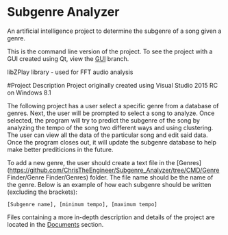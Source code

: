 # Subgenre Analyzer
An artificial intelligence project to determine the subgenre of a song given a genre.

This is the command line version of the project. To see the project with a GUI created using Qt, view the [GUI](https://github.com/ChrisTheEngineer/Subgenre_Analyzer/tree/GUI) branch.

libZPlay library - used for FFT audio analysis

#Project Description
Project originally created using  Visual Studio 2015 RC on Windows 8.1

The following project has a user select a specific genre from a database of genres. Next, the user will be prompted to select a song to analyze. Once selected, the program will try to predict the subgenre of the song by analyzing the tempo of the song two different ways and using clustering. The user can view all the data of the particular song and edit said data. Once the program closes out, it will update the subgenre database to help make better prediticions in the future.

To add a new genre, the user should create a text file in the [Genres](https://github.com/ChrisTheEngineer/Subgenre_Analyzer/tree/CMD/Genre Finder/Genre Finder/Genres) folder. The file name should be the name of the genre. Below is an example of how each subgenre should be written (excluding the brackets):
```
[Subgenre name], [minimum tempo], [maximum tempo]
```

Files containing a more in-depth description and details of the project are located in the [Documents](https://github.com/ChrisTheEngineer/Subgenre_Analyzer/tree/CMD/Documents) section.
